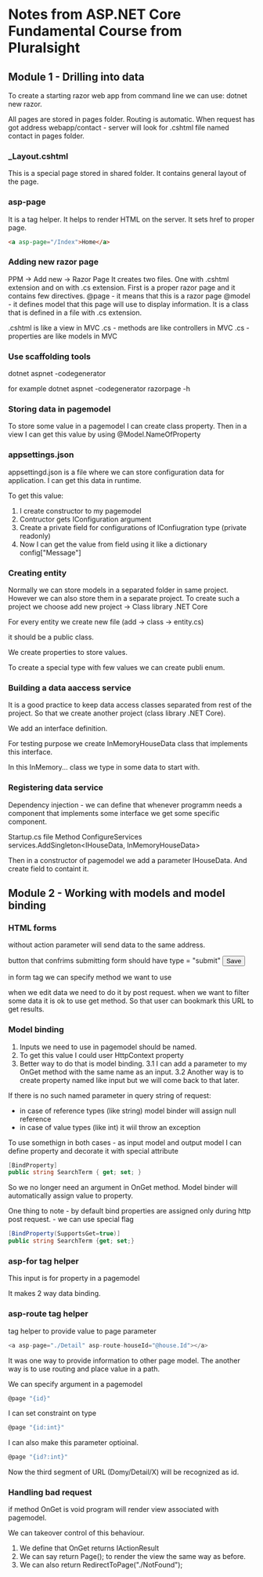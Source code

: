 # Notes from ASP.NET Core Fundamental Course from Pluralsight

## Module 1 - Drilling into data

To create a starting razor web app from command line we can use: dotnet new razor. 

All pages are stored in pages folder. Routing is automatic. 
When request has got address webapp/contact - server will look for .cshtml file named contact in pages folder.


### _Layout.cshtml

This is a special page stored in shared folder. It contains general layout of the page. 

### asp-page
It is a tag helper. It helps to render HTML on the server. It sets href to proper page. 

``` html 
<a asp-page="/Index">Home</a>
```



### Adding new razor page

PPM -> Add new -> Razor Page 
It creates two files. One with .cshtml extension and on with .cs extension. 
First is a proper razor page and it contains few directives. 
@page - it means that this is a razor page
@model - it defines model that this page will use to display information. It is a class that is defined in a file with .cs extension.

.cshtml is like a view in MVC
.cs - methods are like controllers in MVC
.cs - properties are like models in MVC



### Use scaffolding tools

dotnet aspnet -codegenerator

for example 
dotnet aspnet -codegenerator razorpage -h


### Storing data in pagemodel

To store some value in a pagemodel I can create class property. 
Then in a view I can get this value by using @Model.NameOfProperty


### appsettings.json

appsettingd.json is a file where we can store configuration data for application. I can get this data in runtime. 

To get this value: 
1. I create constructor to my pagemodel 
2. Contructor gets IConfiguration argument
3. Create a private field for configurations of IConfiugration type (private readonly)
4. Now I can get the value from field using it like a dictionary config["Message"]


### Creating entity

Normally we can store models in a separated folder in same project. However we can also store them in a separate project. 
To create such a project we choose add new project -> Class library .NET Core 

For every entity we create new file (add -> class -> entity.cs)

it should be a public class. 

We create properties to store values. 

To create a special type with few values we can create publi enum. 


### Building a data aaccess service

It is a good practice to keep data access classes separated from rest of the project. So that we create another project (class library .NET Core).


We add an interface definition.

For testing purpose we create InMemoryHouseData class that implements this interface. 

In this InMemory... class we type in some data to start with. 

### Registering data service

Dependency injection - we can define that whenever programm needs a component that implements some interface we get some specific component. 

Startup.cs file
  Method ConfigureServices
    services.AddSingleton<IHouseData, InMemoryHouseData>

Then in a constructor of pagemodel we add a parameter IHouseData.
And create field to containt it. 

## Module 2 - Working with models and model binding

### HTML forms
<form> without action parameter will send data to the same address. 
<form action="/update">

button that confrims submitting form should have type = "submit"
<button type="submit">Save</button>


in form tag we can specify method we want to use
<form method="get">

when we edit data we need to do it by post request. 
when we want to filter some data it is ok to use get method. So that user can bookmark this URL to get results.


### Model binding
1. Inputs we need to use in pagemodel should be named. 
2. To get this value I could user HttpContext property 
3. Better way to do that is model binding. 
    3.1 I can add a parameter to my OnGet method with the same name as an input.
    3.2 Another way is to create property named like input but we will come back to that later. 

If there is no such named parameter in query string of request:
  - in case of reference types (like string) model binder will assign null reference
  - in case of value types (like int) it wiil throw an exception


To use somethign in both cases - as input model and output model I can define property and decorate it with special attribute
``` c#
[BindProperty]
public string SearchTerm { get; set; }

```

So we no longer need an argument in OnGet method. Model binder will automatically assign value to property. 


One thing to note 
    - by default bind properties are assigned only during http post request. 
    - we can use special flag

``` c#
[BindProperty(SupportsGet=true)]
public string SearchTerm {get; set;}
```

### asp-for tag helper

This input is for property in a pagemodel 

It makes 2 way data binding.


### asp-route tag helper
tag helper to provide value to page parameter

``` c#
<a asp-page="./Detail" asp-route-houseId="@house.Id"></a>
```


It was one way to provide information to other page model. 
The another way is to use routing and place value in a path. 

We can specify argument in a pagemodel 

``` c#
@page "{id}"
```

I can set constraint on type

``` c#
@page "{id:int}"
```

I can also make this parameter optioinal. 
``` c#
@page "{id?:int}"
```

Now the third segment of URL (Domy/Detail/X) will be recognized as id. 

### Handling bad request
if method OnGet is void program will render view associated with pagemodel. 

We can takeover control of this behaviour. 
1. We define that OnGet returns IActionResult
2. We can say return Page(); to render the view the same way as before. 
3. We can also return RedirectToPage("./NotFound");


